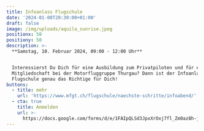 ```yaml
---
title: Infoanlass Flugschule
date: '2024-01-08T20:30:00+01:00'
draft: false
image: /img/uploads/aquila_sunrise.jpeg
positionx: 50
positiony: 50
description: >-
  **Samstag, 10. Februar 2024, 09:00 - 12:00 Uhr**


  Interessierst Du Dich für eine Ausbildung zum Privatpiloten und für eine
  Mitgliedschaft bei der Motorfluggruppe Thurgau? Dann ist der Infoanlass der
  Flugschule genau das Richtige für Dich!
buttons:
  - title: mehr
    url: 'https://www.mfgt.ch/flugschule/naechste-schritte/infoabend/'
  - cta: true
    title: Anmelden
    url: >-
      https://docs.google.com/forms/d/e/1FAIpQLSd3JpxXrOxj7fl_Zm0az8h-jQsAsB1TOEE2-HsOPYoi29qRUw/viewform
---
```


